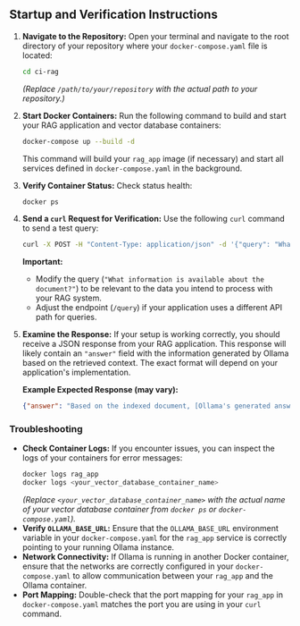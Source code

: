 ## Startup and Verification Instructions

1.  **Navigate to the Repository:**
    Open your terminal and navigate to the root directory of your repository where your `docker-compose.yaml` file is located:

    ```bash
    cd ci-rag
    ```

    *(Replace `/path/to/your/repository` with the actual path to your repository.)*

2.  **Start Docker Containers:**
    Run the following command to build and start your RAG application and vector database containers:

    ```bash
    docker-compose up --build -d
    ```

    This command will build your `rag_app` image (if necessary) and start all services defined in `docker-compose.yaml` in the background.

3.  **Verify Container Status:**
    Check status health:

    ```bash
    docker ps
    ```

4.  **Send a `curl` Request for Verification:**
    Use the following `curl` command to send a test query:

    ```bash
    curl -X POST -H "Content-Type: application/json" -d '{"query": "What information is available about the document?"}' http://localhost:8000/query
    ```

    **Important:**
    * Modify the query (`"What information is available about the document?"`) to be relevant to the data you intend to process with your RAG system.
    * Adjust the endpoint (`/query`) if your application uses a different API path for queries.

5.  **Examine the Response:**
    If your setup is working correctly, you should receive a JSON response from your RAG application. This response will likely contain an `"answer"` field with the information generated by Ollama based on the retrieved context. The exact format will depend on your application's implementation.

    **Example Expected Response (may vary):**

    ```json
    {"answer": "Based on the indexed document, [Ollama's generated answer based on the retrieved context from Qdrant]."}
    ```

### Troubleshooting

* **Check Container Logs:** If you encounter issues, you can inspect the logs of your containers for error messages:
    ```bash
    docker logs rag_app
    docker logs <your_vector_database_container_name>
    ```
    *(Replace `<your_vector_database_container_name>` with the actual name of your vector database container from `docker ps` or `docker-compose.yaml`).*
* **Verify `OLLAMA_BASE_URL`:** Ensure that the `OLLAMA_BASE_URL` environment variable in your `docker-compose.yaml` for the `rag_app` service is correctly pointing to your running Ollama instance.
* **Network Connectivity:** If Ollama is running in another Docker container, ensure that the networks are correctly configured in your `docker-compose.yaml` to allow communication between your `rag_app` and the Ollama container.
* **Port Mapping:** Double-check that the port mapping for your `rag_app` in `docker-compose.yaml` matches the port you are using in your `curl` command.
